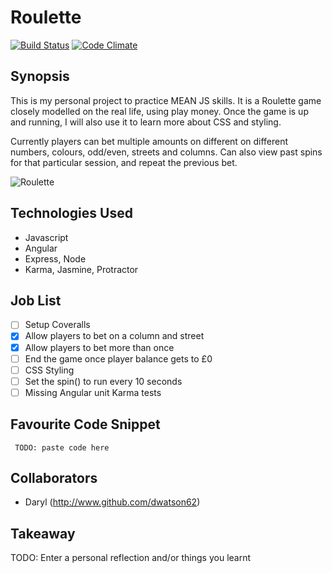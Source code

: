 Roulette
=======================

[![Build Status](https://travis-ci.org/dwatson62/roulette.svg?branch=master)](https://travis-ci.org/dwatson62/roulette) [![Code Climate](https://codeclimate.com/github/dwatson62/roulette/badges/gpa.svg)](https://codeclimate.com/github/dwatson62/roulette)

## Synopsis

This is my personal project to practice MEAN JS skills. It is a Roulette game closely modelled on the real life, using play money. Once the game is up and running, I will also use it to learn more about CSS and styling.

Currently players can bet multiple amounts on different on different numbers, colours, odd/even, streets and columns. Can also view past spins for that particular session, and repeat the previous bet.

![Roulette](http://gamesofroulette.com/img/pictures/roulette-rules/european-roulette-table.gif)

## Technologies Used

- Javascript
- Angular
- Express, Node
- Karma, Jasmine, Protractor

## Job List

- [ ] Setup Coveralls
- [X] Allow players to bet on a column and street
- [X] Allow players to bet more than once
- [ ] End the game once player balance gets to £0
- [ ] CSS Styling
- [ ] Set the spin() to run every 10 seconds
- [ ] Missing Angular unit Karma tests

## Favourite Code Snippet

~~~
 TODO: paste code here
~~~

## Collaborators

- Daryl (http://www.github.com/dwatson62)

## Takeaway

TODO: Enter a personal reflection and/or things you learnt
